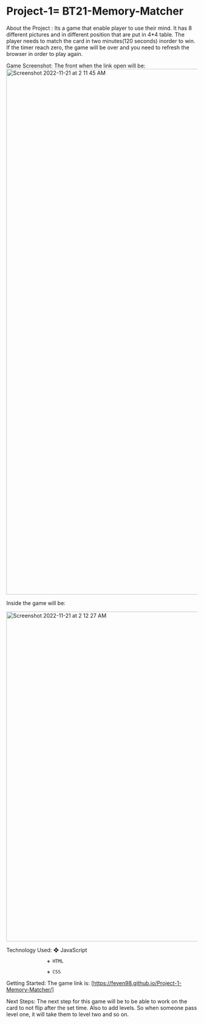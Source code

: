 # Project-1=  BT21-Memory-Matcher

About the Project : Its a game that enable player to use their mind. It has 8 different pictures and in different position that are put in 4*4 table. The player needs to match the card in two minutes(120 seconds) inorder to win. If the timer reach zero, the game will be over and you need to refresh the browser in order to play again.

Game Screenshot: The front when the link open will be:
<img width="1383" alt="Screenshot 2022-11-21 at 2 11 45 AM" src="https://user-images.githubusercontent.com/117063196/202988697-61c76bbb-1fba-47a2-b590-a92eda0a0a07.png">

Inside the game will be:

<img width="868" alt="Screenshot 2022-11-21 at 2 12 27 AM" src="https://user-images.githubusercontent.com/117063196/202988876-4dbc14b9-8dfd-4376-b776-1eaf6c30ddc7.png">


Technology Used:   ❖ JavaScript
          
                   ❖ HTML

                   ❖ CSS

Getting Started: The game link is: [https://feven98.github.io/Project-1-Memory-Matcher/]   

Next Steps: The next step for this game will be to be able to work on the card to not flip after the set time. Also to add levels. So when someone pass level one, it will take them to level two and so on.


